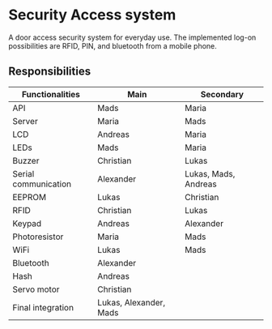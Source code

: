 # Security Access system
A door access security system for everyday use. The implemented log-on possibilities are RFID, PIN, and bluetooth from a mobile phone.

## Responsibilities

| Functionalities | Main | Secondary|
|---|---|---|
| API | Mads | Maria |
| Server | Maria | Mads |
| LCD | Andreas | Maria |
| LEDs | Mads | Maria |
| Buzzer | Christian | Lukas |
| Serial communication | Alexander | Lukas, Mads, Andreas |
| EEPROM | Lukas | Christian |
| RFID | Christian | Lukas |
| Keypad | Andreas | Alexander |
| Photoresistor | Maria | Mads |
| WiFi | Lukas | Mads |
| Bluetooth | Alexander | |
| Hash | Andreas | |
| Servo motor | Christian | |
|Final integration | Lukas, Alexander, Mads | |

